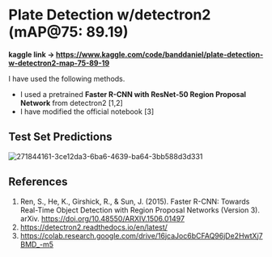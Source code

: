 # Plate Detection w/detectron2 (mAP@75: 89.19)

<b> kaggle link -> https://www.kaggle.com/code/banddaniel/plate-detection-w-detectron2-map-75-89-19 </b>

I have used the following methods.

* I used a pretrained <b>Faster R-CNN with ResNet-50 Region Proposal Network</b> from detectron2 [1,2]
* I have modified the official notebook [3]

## Test Set Predictions

![271844161-3ce12da3-6ba6-4639-ba64-3bb588d3d331](https://github.com/john-fante/my-deep-learning-projects/assets/50263592/27465d82-f87d-4cdb-8088-c69f813380ac)




## References
1. Ren, S., He, K., Girshick, R., & Sun, J. (2015). Faster R-CNN: Towards Real-Time Object Detection with Region Proposal Networks (Version 3). arXiv. https://doi.org/10.48550/ARXIV.1506.01497
2. https://detectron2.readthedocs.io/en/latest/
3. https://colab.research.google.com/drive/16jcaJoc6bCFAQ96jDe2HwtXj7BMD_-m5
